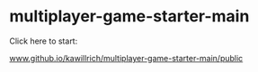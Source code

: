 # multiplayer-game-starter-main

Click here to start:

www.github.io/kawillrich/multiplayer-game-starter-main/public
